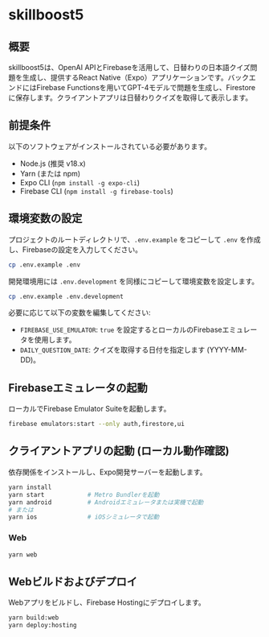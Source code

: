 # skillboost5

## 概要
skillboost5は、OpenAI APIとFirebaseを活用して、日替わりの日本語クイズ問題を生成し、提供するReact Native（Expo）アプリケーションです。バックエンドにはFirebase Functionsを用いてGPT-4モデルで問題を生成し、Firestoreに保存します。クライアントアプリは日替わりクイズを取得して表示します。

## 前提条件
以下のソフトウェアがインストールされている必要があります。
- Node.js (推奨 v18.x)
- Yarn (または npm)
- Expo CLI (`npm install -g expo-cli`)
 - Firebase CLI (`npm install -g firebase-tools`)

## 環境変数の設定
プロジェクトのルートディレクトリで、`.env.example` をコピーして `.env` を作成し、Firebaseの設定を入力してください。

```bash
cp .env.example .env
```

開発環境用には `.env.development` を同様にコピーして環境変数を設定します。

```bash
cp .env.example .env.development
```

必要に応じて以下の変数を編集してください:
- `FIREBASE_USE_EMULATOR`: `true` を設定するとローカルのFirebaseエミュレータを使用します。
- `DAILY_QUESTION_DATE`: クイズを取得する日付を指定します (YYYY-MM-DD)。

## Firebaseエミュレータの起動
ローカルでFirebase Emulator Suiteを起動します。

```bash
firebase emulators:start --only auth,firestore,ui
```

## クライアントアプリの起動 (ローカル動作確認)
依存関係をインストールし、Expo開発サーバーを起動します。

```bash
yarn install
yarn start            # Metro Bundlerを起動
yarn android          # Androidエミュレータまたは実機で起動
# または
yarn ios              # iOSシミュレータで起動
```

### Web
```bash
yarn web
```

## Webビルドおよびデプロイ
Webアプリをビルドし、Firebase Hostingにデプロイします。

```bash
yarn build:web
yarn deploy:hosting
```
